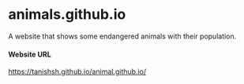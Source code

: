 <h1>animals.github.io</h1>
 A website that shows some endangered animals with their population.

#### Website URL

<https://tanishsh.github.io/animal.github.io/>


